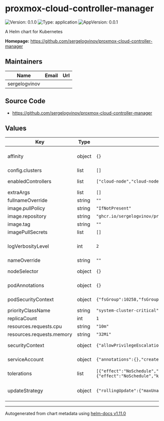 # proxmox-cloud-controller-manager

![Version: 0.1.0](https://img.shields.io/badge/Version-0.1.0-informational?style=flat-square) ![Type: application](https://img.shields.io/badge/Type-application-informational?style=flat-square) ![AppVersion: 0.0.1](https://img.shields.io/badge/AppVersion-0.0.1-informational?style=flat-square)

A Helm chart for Kubernetes

**Homepage:** <https://github.com/sergelogvinov/proxmox-cloud-controller-manager>

## Maintainers

| Name | Email | Url |
| ---- | ------ | --- |
| sergelogvinov |  |  |

## Source Code

* <https://github.com/sergelogvinov/proxmox-cloud-controller-manager>

## Values

| Key | Type | Default | Description |
|-----|------|---------|-------------|
| affinity | object | `{}` | Affinity for data pods assignment. ref: https://kubernetes.io/docs/concepts/configuration/assign-pod-node/#affinity-and-anti-affinity |
| config.clusters | list | `[]` |  |
| enabledControllers | list | `["cloud-node","cloud-node-lifecycle"]` | List of controllers should be enabled. Use '*' to enable all controllers. Support only `cloud-node,cloud-node-lifecycle` controllers. |
| extraArgs | list | `[]` | Any extra arguments for talos-cloud-controller-manager |
| fullnameOverride | string | `""` |  |
| image.pullPolicy | string | `"IfNotPresent"` |  |
| image.repository | string | `"ghcr.io/sergelogvinov/proxmox-cloud-controller-manager"` |  |
| image.tag | string | `""` |  |
| imagePullSecrets | list | `[]` |  |
| logVerbosityLevel | int | `2` | Log verbosity level. See https://github.com/kubernetes/community/blob/master/contributors/devel/sig-instrumentation/logging.md for description of individual verbosity levels. |
| nameOverride | string | `""` |  |
| nodeSelector | object | `{}` | Node labels for data pods assignment. ref: https://kubernetes.io/docs/user-guide/node-selection/ |
| podAnnotations | object | `{}` | Annotations for data pods. ref: https://kubernetes.io/docs/concepts/overview/working-with-objects/annotations/ |
| podSecurityContext | object | `{"fsGroup":10258,"fsGroupChangePolicy":"OnRootMismatch","runAsGroup":10258,"runAsNonRoot":true,"runAsUser":10258}` | Pods Security Context. ref: https://kubernetes.io/docs/tasks/configure-pod-container/security-context/#set-the-security-context-for-a-pod |
| priorityClassName | string | `"system-cluster-critical"` | CCM pods' priorityClassName. |
| replicaCount | int | `1` |  |
| resources.requests.cpu | string | `"10m"` |  |
| resources.requests.memory | string | `"32Mi"` |  |
| securityContext | object | `{"allowPrivilegeEscalation":false,"capabilities":{"drop":["ALL"]},"seccompProfile":{"type":"RuntimeDefault"}}` | Container Security Context. ref: https://kubernetes.io/docs/tasks/configure-pod-container/security-context/#set-the-security-context-for-a-pod |
| serviceAccount | object | `{"annotations":{},"create":true,"name":""}` | Pods Service Account. ref: https://kubernetes.io/docs/tasks/configure-pod-container/configure-service-account/ |
| tolerations | list | `[{"effect":"NoSchedule","key":"node-role.kubernetes.io/control-plane","operator":"Exists"},{"effect":"NoSchedule","key":"node.cloudprovider.kubernetes.io/uninitialized","operator":"Exists"}]` | Tolerations for data pods assignment. ref: https://kubernetes.io/docs/concepts/configuration/taint-and-toleration/ |
| updateStrategy | object | `{"rollingUpdate":{"maxUnavailable":1},"type":"RollingUpdate"}` | Deployment update stategy type. ref: https://kubernetes.io/docs/concepts/workloads/controllers/deployment/#updating-a-deployment |

----------------------------------------------
Autogenerated from chart metadata using [helm-docs v1.11.0](https://github.com/norwoodj/helm-docs/releases/v1.11.0)

